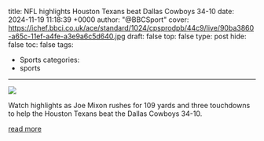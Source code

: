 title: NFL highlights Houston Texans beat Dallas Cowboys 34-10
date: 2024-11-19 11:18:39 +0000
author: "@BBCSport"
cover: https://ichef.bbci.co.uk/ace/standard/1024/cpsprodpb/44c9/live/90ba3860-a65c-11ef-a4fe-a3e9a6c5d640.jpg
draft: false
top: false
type: post
hide: false
toc: false
tags:
  - Sports
categories:
  - sports
---

![](https://ichef.bbci.co.uk/ace/standard/1024/cpsprodpb/44c9/live/90ba3860-a65c-11ef-a4fe-a3e9a6c5d640.jpg)

Watch highlights as Joe Mixon rushes for 109 yards and three touchdowns to help the Houston Texans beat the Dallas Cowboys 34-10.

[read more](https://www.bbc.co.uk/sport/american-football/videos/c4g74nw066do)
